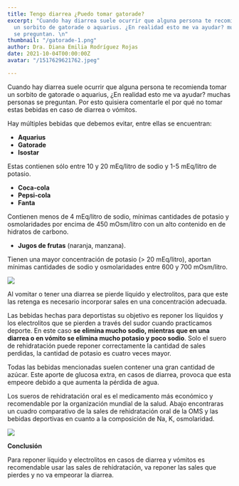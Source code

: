 ```yaml
---
title: Tengo diarrea ¿Puedo tomar gatorade?
excerpt: "Cuando hay diarrea suele ocurrir que alguna persona te recomienda tomar
  un sorbito de gatorade o aquarius. ¿En realidad esto me va ayudar? muchas personas
  se preguntan. \n"
thumbnail: "/gatorade-1.png"
author: Dra. Diana Emilia Rodríguez Rojas
date: 2021-10-04T00:00:00Z
avatar: "/1517629621762.jpeg"

---
```

Cuando hay diarrea suele ocurrir que alguna persona te recomienda tomar un sorbito de gatorade o aquarius, ¿En realidad esto me va ayudar? muchas personas se preguntan. Por esto quisiera comentarle el por qué no tomar estas bebidas en caso de diarrea o vómitos.

Hay múltiples bebidas que debemos evitar, entre ellas se encuentran:

* **Aquarius**
* **Gatorade** 
* **Isostar** 

Estas contienen sólo entre 10 y 20 mEq/litro de sodio y 1-5 mEq/litro de potasio.

* **Coca-cola**
* **Pepsi-cola**
* **Fanta** 

Contienen menos de 4 mEq/litro de sodio, mínimas cantidades de potasio y osmolaridades por encima de 450 mOsm/litro con un alto contenido en de hidratos de carbono.

* **Jugos de frutas** (naranja, manzana).

Tienen una mayor concentración de potasio (> 20 mEq/litro), aportan mínimas cantidades de sodio y osmolaridades entre 600 y 700 mOsm/litro.

![](/bebidas-deportivas.jpeg)

Al vomitar o tener una diarrea se pierde líquido y electrolitos, para que este las retenga es necesario incorporar sales en una concentración adecuada.

Las bebidas hechas para deportistas su objetivo es reponer los líquidos y los electrolitos que se pierden a través del sudor cuando practicamos deporte. En este caso **se elimina mucho sodio, mientras que en una diarrea o en vómito se elimina mucho potasio y poco sodio**. Solo el suero de rehidratación puede reponer correctamente la cantidad de sales perdidas, la cantidad de potasio es cuatro veces mayor.

Todas las bebidas mencionadas suelen contener una gran cantidad de azúcar. Este aporte de glucosa extra, en casos de diarrea, provoca que esta empeore debido a que aumenta la pérdida de agua. 

Los sueros de rehidratación oral es el medicamento más económico y recomendable por la organización mundial de la salud. Abajo encontraras un cuadro comparativo de la sales de rehidratación oral de la OMS y las bebidas deportivas en cuanto a la composición de Na, K, osmolaridad.

![](/captura-de-pantalla-2021-10-04-a-la-s-8-50-08-p-m-1.png)

**Conclusión**

Para reponer líquido y electrolitos en casos de diarrea y vómitos es recomendable usar las sales de rehidratación, va reponer las sales que pierdes y no va empeorar la diarrea.